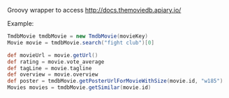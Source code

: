 Groovy wrapper to access http://docs.themoviedb.apiary.io/

Example:

```groovy
TmdbMovie tmdbMovie = new TmdbMovie(movieKey)
Movie movie = tmdbMovie.search("fight club")[0]

def movieUrl = movie.getUrl()
def rating = movie.vote_average
def tagLine = movie.tagline
def overview = movie.overview
def poster = tmdbMovie.getPosterUrlForMovieWithSize(movie.id, "w185")
Movies movies = tmdbMovie.getSimilar(movie.id)
```
